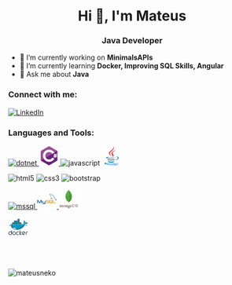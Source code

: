 <h1 align="center">Hi 👋, I'm Mateus</h1>
<h3 align="center">Java Developer</h3>

- 🔭 I’m currently working on **MinimalsAPIs**
- 🌱 I’m currently learning **Docker, Improving SQL Skills, Angular**
- 💬 Ask me about **Java**

<h3 align="left">Connect with me:</h3>
<p align="left">
  <a href="https://www.linkedin.com/in/mateus-deandrade/" target="blank">
    <img align="center" src="https://raw.githubusercontent.com/rahuldkjain/github-profile-readme-generator/master/src/images/icons/Social/linked-in-alt.svg" alt="LinkedIn" height="30" width="40" />
  </a>
</p>

<h3 align="left">Languages and Tools:</h3>
<p></p>
<p>
  <!-- Microsoft Tools -->
   <a href="https://dotnet.microsoft.com/" target="_blank" rel="noreferrer">
    <img src="https://uxwing.com/wp-content/themes/uxwing/download/brands-and-social-media/microsoft-dot-net-icon.png" alt="dotnet" width="40" height="40">
  </a> 

  <a href="https://dotnet.microsoft.com/pt-br/learn/csharp" target="_blank" rel="noreferrer">
    <img src="https://raw.githubusercontent.com/devicons/devicon/master/icons/csharp/csharp-original.svg" alt="csharp" width="40" height="40"/>
  </a> 

  <a>
    <img src="https://uxwing.com/wp-content/themes/uxwing/download/brands-and-social-media/javascript-programming-language-icon.png" alt="javascript" width="40" height="40"/>
  </a>

   <a href="https://www.java.com" target="_blank" rel="noreferrer">
    <img src="https://raw.githubusercontent.com/devicons/devicon/master/icons/java/java-original.svg" alt="java" width="40" height="40"/>
  </a>
  
</p>

<p>
  <!-- HTML, CSS, Bootstrap -->
  
  <a>
    <img src="https://uxwing.com/wp-content/themes/uxwing/download/brands-and-social-media/html-icon.png" alt="html5" width="40" height="40"/>
  </a>
  
  <a>
    <img src="https://uxwing.com/wp-content/themes/uxwing/download/brands-and-social-media/css-icon.png" alt="css3" width="40" height="40"/>
  </a> 
  <a>
    <img src="https://uxwing.com/wp-content/themes/uxwing/download/brands-and-social-media/bootstrap-5-logo-icon.png" alt="bootstrap" width="45" height="40"/>
  </a>
</p>

<p>
  <!-- Databases -->
  <a href="https://www.microsoft.com/en-us/sql-server" target="_blank" rel="noreferrer">
    <img src="https://e7.pngegg.com/pngimages/816/377/png-clipart-microsoft-sql-server-microsoft-sql-server-database-administrator-computer-icons-table-free-high-quality-sql-server-icon-miscellaneous-text-thumbnail.png" alt="mssql" width="40" height="40"/>
  </a> 
  <a href="https://www.mysql.com/" target="_blank" rel="noreferrer">
    <img src="https://raw.githubusercontent.com/devicons/devicon/master/icons/mysql/mysql-original-wordmark.svg" alt="mysql" width="40" height="40"/>
  </a>
  <a href="https://www.mongodb.com/" target="_blank" rel="noreferrer">
    <img src="https://raw.githubusercontent.com/devicons/devicon/master/icons/mongodb/mongodb-original-wordmark.svg" alt="mongodb" width="40" height="40"/>
  </a>
</p>

<p>
  <!-- Docker -->
  <a href="https://www.docker.com/" target="_blank" rel="noreferrer">
    <img src="https://raw.githubusercontent.com/devicons/devicon/master/icons/docker/docker-original-wordmark.svg" alt="docker" width="40" height="40"/>
  </a>
</p>

<br>
<br>
<p align="left">
  <img src="https://komarev.com/ghpvc/?username=mateusneko&label=Profile%20views&color=0e75b6&style=flat" alt="mateusneko" />
</p>
